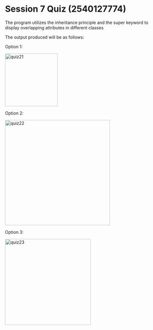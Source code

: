 # Session 7 Quiz (2540127774) 

The program utilizes the inheritance principle and the super keyword to display overlapping attributes in different classes

The output produced will be as follows:

Option 1:

<img width="173" alt="quiz21" src="https://user-images.githubusercontent.com/126550095/229835984-54dcd24f-5500-4e2d-8838-9b7aba1520d2.png">

Option 2:

<img width="345" alt="quiz22" src="https://user-images.githubusercontent.com/126550095/229836060-0808a19a-ed75-44da-ae6a-16558239e42c.png">

Option 3:

<img width="282" alt="quiz23" src="https://user-images.githubusercontent.com/126550095/229836091-e2ff2987-ec46-4323-8dd1-29692e2686e9.png">
